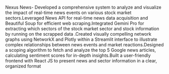 Nexus News- Developed a comprehensive system to analyze and visualize the impact of real-time news events on various stock market sectors.Leveraged News API for real-time news data acquisition and Beautiful Soup for efficient web scraping.Integrated Gemini Pro for extracting which sectors of the stock market sector and stock information by running on the scrapped data .Created visually compelling network graphs using NetworkX and Plotly within a Streamlit interface to illustrate complex relationships between news events and market reactions.Designed a scoping algorithm to fetch and analyze the top 5 Google news articles, calculating sentiment scores for in-depth insights.Built a user-friendly frontend with React JS to present news and sector information in a clear, organized format
